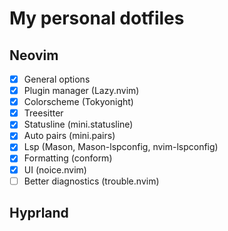 # My personal dotfiles

## Neovim
- [x] General options
- [x] Plugin manager (Lazy.nvim)
- [x] Colorscheme (Tokyonight)
- [x] Treesitter
- [x] Statusline (mini.statusline)
- [x] Auto pairs (mini.pairs)
- [x] Lsp (Mason, Mason-lspconfig, nvim-lspconfig)
- [x] Formatting (conform)
- [x] UI (noice.nvim)
- [ ] Better diagnostics (trouble.nvim)

## Hyprland


